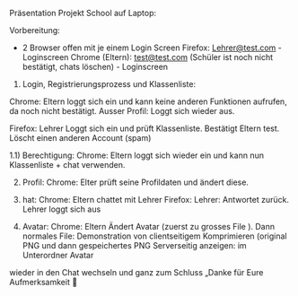 


Präsentation Projekt School auf Laptop:

Vorbereitung:
- 2 Browser offen mit je einem Login Screen
Firefox: Lehrer@test.com - Loginscreen
Chrome (Eltern): test@test.com (Schüler ist noch nicht bestätigt, chats löschen) - Loginscreen

1) Login, Registrierungsprozess und Klassenliste:


Chrome: Eltern loggt sich ein und kann keine anderen Funktionen aufrufen, da noch nicht bestätigt.  Ausser Profil: Loggt sich wieder aus.

Firefox: Lehrer Loggt sich ein und prüft Klassenliste. Bestätigt Eltern test. Löscht einen anderen Account (spam)

1.1) Berechtigung:
Chrome: Eltern loggt sich wieder ein und kann nun Klassenliste + chat verwenden.



2) Profil:
Chrome: Elter prüft seine Profildaten und ändert diese. 


3) hat:
Chrome: Eltern chattet mit Lehrer
Firefox: Lehrer: Antwortet zurück. Lehrer loggt sich aus

4) Avatar:
Chrome: Eltern Ändert Avatar (zuerst zu grosses File ). Dann normales File:
Demonstration von clientseitigem Komprimieren (original PNG und dann gespeichertes PNG Serverseitig anzeigen: im Unterordner Avatar

wieder in den Chat wechseln und ganz zum Schluss „Danke für Eure Aufmerksamkeit :beer:




